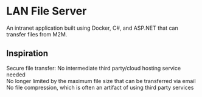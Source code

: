 # LAN File Server

An intranet application built using Docker, C#, and ASP.NET that can transfer files from M2M.

## Inspiration

Secure file transfer: No intermediate third party/cloud hosting service needed \
No longer limited by the maximum file size that can be transferred via email \
No file compression, which is often an artifact of using third party services
